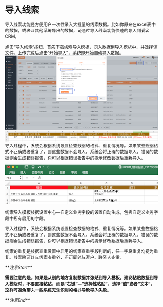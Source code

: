 # 导入线索

导入线索功能是方便用户一次性录入大批量的线索数据。比如你原来在excel表中的数据，或者从其他系统导出的数据，可通过导入线索功能快速的导入到爱客CRM。

点击“导入线索”按钮，首先下载线索导入模板，录入数据到导入模板中，并选择该文件，上传完成后点击“开始导入”，系统即开始自动导入数据。![](/assets/励销导入线索2.png)![](/assets/导入线索2.png)导入过程中，系统会根据系统设置检查数据的格式、重复情况等。如果某些数据格式不正确或者重复了，则这些数据不会导入。系统会将正确的数据导入，错误的数据则会生成错误报告，你可以根据错误报告中的提示修改数据后重新导入。

![](/assets/导入线索02.png)

线索导入模板根据设置中心—自定义业务字段的设置自动生成，包括自定义业务字段中所有启用的字段。

导入过程中，系统会根据系统设置检查数据的格式、重复情况等。如果某些数据格式不正确或者重复了，则这些数据不会导入。系统会将正确的数据导入，错误的数据则会生成错误报告，你可以根据错误报告中的提示修改数据后重新导入。

线索的重复是根据查重设置中启用的线索查重字段判断的，任一字段重复均视为重复。线索除可以与线索查重外，还可同时与客户、联系人查重。

_\*\*注意Start\*\*_

**需要注意的是，如果是从别的地方复制数据并张贴到导入模板，建议粘贴数据到导入模板时，不要直接粘贴，而是“右键”—“选择性粘贴”，选择“值”或者“文本”，这样可避免带入一些系统无法识别的格式导致导入失败。**

_\*\*注意End\*\*_

